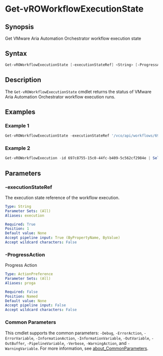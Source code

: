 # Get-vROWorkflowExecutionState

## Synopsis

Get VMware Aria Automation Orchestrator workflow execution state

## Syntax

```powershell
Get-vROWorkflowExecutionState [-executionStateRef] <String> [-ProgressAction <ActionPreference>] [<CommonParameters>]
```

## Description

The `Get-vROWorkflowExecutionState` cmdlet returns the status of VMware Aria Automation Orchestrator workflow execution runs.

## Examples

### Example 1

```powershell
Get-vROWorkflowExecutionState -executionStateRef '/vco/api/workflows/697c8755-15c0-44fc-b409-5c562cf2984e/executions/cda43353730b4f8ba1815979ef8a932a'
```

### Example 2

```powershell
Get-vROWorkflowExecution -id 697c8755-15c0-44fc-b409-5c562cf2984e | Select-Object -last 1 | Get-vROWorkflowExecutionState
```

## Parameters

### -executionStateRef

The execution state reference of the workflow execution.

```yaml
Type: String
Parameter Sets: (All)
Aliases: execution

Required: True
Position: 1
Default value: None
Accept pipeline input: True (ByPropertyName, ByValue)
Accept wildcard characters: False
```

### -ProgressAction

Progress Action

```yaml
Type: ActionPreference
Parameter Sets: (All)
Aliases: proga

Required: False
Position: Named
Default value: None
Accept pipeline input: False
Accept wildcard characters: False
```

### Common Parameters

This cmdlet supports the common parameters: `-Debug`, `-ErrorAction`, `-ErrorVariable`, `-InformationAction`, `-InformationVariable`, `-OutVariable`, `-OutBuffer`, `-PipelineVariable`, `-Verbose`, `-WarningAction`, and `-WarningVariable`. For more information, see [about_CommonParameters](http://go.microsoft.com/fwlink/?LinkID=113216).

